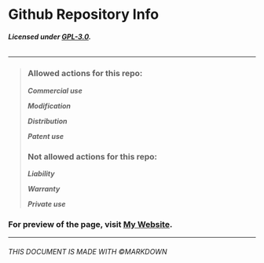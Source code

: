 # Github Repository Info
###### **Licensed under [GPL-3.0](https://github.com/sjwon0368/playbox/blob/main/LICENSE).**
------
> ### Allowed actions for this repo:
>
>_**Commercial use**_
>
>_**Modification**_
>
>_**Distribution**_
>
>_**Patent use**_
>
> ### Not allowed actions for this repo:
>
>_**Liability**_
>
>_**Warranty**_
>
>_**Private use**_

### **For preview of the page, visit [My Website](https://playb.netlify.app).**
------
###### THIS DOCUMENT IS MADE WITH &copy;MARKDOWN
